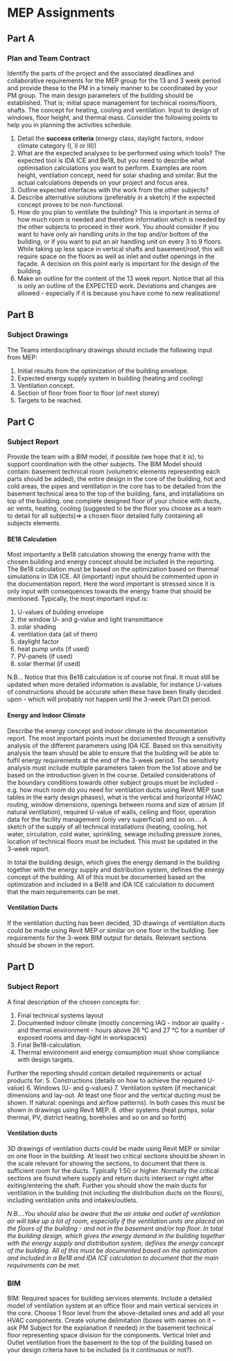 # MEP Assignments
## Part A
### Plan and Team Contract
Identify the parts of the project and the associated deadlines and collaborative requirements for the MEP group for the 13 and 3 week period and provide these to the PM in a timely manner to be coordinated by your PM group. The main design parameters of the building should be established. That is; initial space management for technical rooms/floors, shafts. The concept for heating, cooling and ventilation. Input to design of windows, floor height, and thermal mass.
Consider the following points to help you in planning the activities schedule.
1.	Detail the **success criteria** (energy class, daylight factors, indoor climate category (I, II or III))
2.	What are the expected analyses to be performed using which tools? The expected tool is IDA ICE and Be18, but you need to describe what optimisation calculations you want to perform. Examples are room height, ventilation concept, need for solar shading and similar. But the actual calculations depends on your project and focus area.
3.	Outline expected interfaces with the work from the other subjects?
4.	Describe alternative solutions (preferably in a sketch) if the expected concept proves to be non-functional.
5.	How do you plan to ventilate the building? This is important in terms of how much room is needed and therefore information which is needed by the other subjects to proceed in their work. You should consider if you want to have only air handling units in the top and/or bottom of the building, or if you want to put an air handling unit on every 3 to 9 floors. While taking up less space in vertical shafts and basement/roof, this will require space on the floors as well as inlet and outlet openings in the façade. A decision on this point early is important for the design of the building.
6.	Make an outline for the content of the 13 week report. Notice that all this is only an outline of the EXPECTED work. Deviations and changes are allowed - especially if it is because you have come to new realisations!

## Part B
### Subject Drawings
The Teams interdisciplinary drawings should include the following input from MEP:
1.	Initial results from the optimization of the building envelope.
2.	Expected energy supply system in building (heating and cooling)
3.	Ventilation concept.
4.	Section of floor from floor to floor (of next storey)
5.	Targets to be reached.

## Part C
### Subject Report
Provide the team with a BIM model, if possible (we hope that it is), to support coordination with the other subjects. The BIM Model should contain: basement technical room (volumetric elements representing each parts should be added), the entire design in the core of the building, hot and cold areas, the pipes and ventilation in the core has to be detailed from the basement technical area to the top of the building, fans, and installations on top of the building. one complete designed floor of your choice with ducts, air vents, heating, cooling (suggested to be the floor you choose as a team to detail for all subjects)=> a chosen floor detailed fully containing all subjects elements.

#### BE18 Calculation
Most importantly a Be18 calculation showing the energy frame with the chosen building and energy concept should be included in the reporting.
The Be18 calculation must be based on the optimization based on thermal simulations in IDA ICE. All (important) input should be commented upon in the documentation report. Here the word important is stressed since it is only input with consequences towards the energy frame that should be mentioned. Typically, the most important input is:
1.	U-values of building envelope
2.	the window U- and g-value and light transmittance
3.	solar shading
4.	ventilation data (all of them)
5.	daylight factor
6.	heat pump units (if used)
7.	PV-panels (if used)
8.	solar thermal (if used)

N.B… Notice that this Be18 calculation is of course not final. It must still be updated when more detailed information is available, for instance U-values of constructions should be accurate when these have been finally decided upon - which will probably not happen until the 3-week (Part D) period.

#### Energy and Indoor Climate
Describe the energy concept and indoor climate in the documentation report. The most important points must be documented through a sensitivity analysis of the different parameters using IDA ICE. Based on this sensitivity analysis the team should be able to ensure that the building will be able to fulfil energy requirements at the end of the 3-week period. The sensitivity analysis must include multiple parameters taken from the list above and be based on the introduction given in the course. Detailed considerations of the boundary conditions towards other subject groups must be included - e.g. how much room do you need for ventilation ducts using Revit MEP (use tables in the early design phases), what is the vertical and horizontal HVAC routing, window dimensions, openings between rooms and size of atrium (if natural ventilation), required U-value of walls, ceiling and floor, operation data for the facility management (only very superficial) and so on…. A sketch of the supply of all technical installations (heating, cooling, hot water, circulation, cold water, sprinkling, sewage including pressure zones, location of technical floors must be included. This must be updated in the 3-week report.

In total the building design, which gives the energy demand in the building together with the energy supply and distribution system, defines the energy concept of the building. All of this must be documented based on the optimization and included in a Be18 and IDA ICE calculation to document that the main requirements can be met.

#### Ventilation Ducts
If the ventilation ducting has been decided, 3D drawings of ventilation ducts could be made using Revit MEP or similar on one floor in the building. See requirements for the 3-week BIM output for details. Relevant sections should be shown in the report.

## Part D 
### Subject Report
A final description of the chosen concepts for:
1.	Final technical systems layout
2.	Documented indoor climate (mostly concerning IAQ - indoor air quality - and thermal environment - hours above 26 °C and 27 °C for a number of exposed rooms and day-light in workspaces)
3.	Final Be18-calculation.
4.	Thermal environment and energy consumption must show compliance with design targets.

Further the reporting should contain detailed requirements or actual products for:
5.	Constructions (details on how to achieve the required U-value)
6.	Windows (U- and g-values)
7.	Ventilation system (if mechanical: dimensions and lay-out. At least one floor and the vertical ducting must be shown. If natural: openings and airflow patterns). In both cases this must be shown in drawings using Revit MEP.
8.	other systems (heat pumps, solar thermal, PV, district heating, boreholes and so on and so forth)

#### Ventilation ducts
3D drawings of ventilation ducts could be made using Revit MEP or similar on one floor in the building. At least two critical sections should be shown in the scale relevant for showing the sections, to document that there is sufficient room for the ducts. Typically 1:50 or higher. Normally the critical sections are found where supply and return ducts intersect or right after exiting/entering the shaft. Further you should show the main ducts for ventilation in the building (not including the distribution ducts on the floors), including ventilation units and intakes/outlets.

*N.B….You should also be aware that the air intake and outlet of ventilation air will take up a lot of room, especially if the ventilation units are placed on the floors of the building - and not in the basement and/or top floor. In total the building design, which gives the energy demand in the building together with the energy supply and distribution system, defines the energy concept of the building. All of this must be documented based on the optimization and included in a Be18 and IDA ICE calculation to document that the main requirements can be met.*

### BIM
BIM: Required spaces for building services elements. Include a detailed model of ventilation system at an office floor and main vertical services in the core.
Choose 1 floor level from the above-detailed ones and add all your HVAC components. Create volume delimitation (boxes with names on it – ask PM Subject for the explanation if needed) in the basement technical floor representing space division for the components. Vertical Inlet and Outlet ventilation from the basement to the top of the building based on your design criteria have to be included (is it continuous or not?). 
